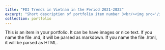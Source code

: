 ```yaml
---
title: "FDI Trends in Vietnam in the Period 2021-2022"
excerpt: "Short description of portfolio item number 3<br/><img src='/images/FDI.png'>"
collection: portfolio
---
```


This is an item in your portfolio. It can be have images or nice text. If you name the file .md, it will be parsed as markdown. If you name the file .html, it will be parsed as HTML. 